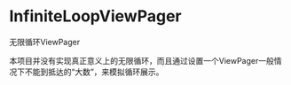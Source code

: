 # InfiniteLoopViewPager
无限循环ViewPager


本项目并没有实现真正意义上的无限循环，而且通过设置一个ViewPager一般情况下不能到抵达的“大数”，来模拟循环展示。
